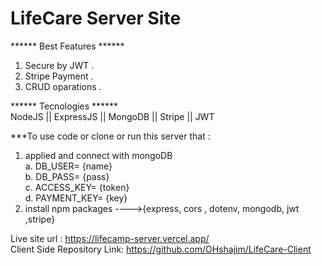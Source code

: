 # LifeCare Server Site 

****** Best Features ****** <br/>
1. Secure by JWT .
2. Stripe Payment .
3. CRUD oparations .

****** Tecnologies ****** <br/>
NodeJS || ExpressJS || MongoDB || Stripe || JWT 

***To use code or clone or run this server that :
1. applied and connect with mongoDB <br/>
       a. DB_USER= {name} <br/>
       b. DB_PASS= {pass}<br/>
       c. ACCESS_KEY= {token}<br/>
       d. PAYMENT_KEY= {key}<br/>
2. install npm packages ---->{express, cors , dotenv, mongodb, jwt ,stripe}

Live site url : https://lifecamp-server.vercel.app/ <br/>
Client Side Repository Link: https://github.com/OHshajim/LifeCare-Client
